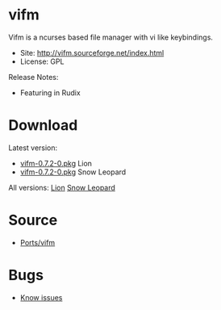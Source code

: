 

# vifm #

Vifm is a ncurses based file manager with vi like keybindings.

  * Site: http://vifm.sourceforge.net/index.html
  * License: GPL

Release Notes:
  * Featuring in Rudix


# Download #

Latest version:
  * [vifm-0.7.2-0.pkg](http://code.google.com/p/rudix/downloads/detail?name=vifm-0.7.2-0.pkg) Lion
  * [vifm-0.7.2-0.pkg](http://code.google.com/p/rudix-snowleopard/downloads/detail?name=vifm-0.7.2-0.pkg) Snow Leopard

All versions: [Lion](http://code.google.com/p/rudix/downloads/list?q=vifm) [Snow Leopard](http://code.google.com/p/rudix-snowleopard/downloads/list?q=vifm)

# Source #
  * [Ports/vifm](http://code.google.com/p/rudix/source/browse/Ports/vifm)

# Bugs #
  * [Know issues](http://code.google.com/p/rudix/issues/list?q=vifm)
